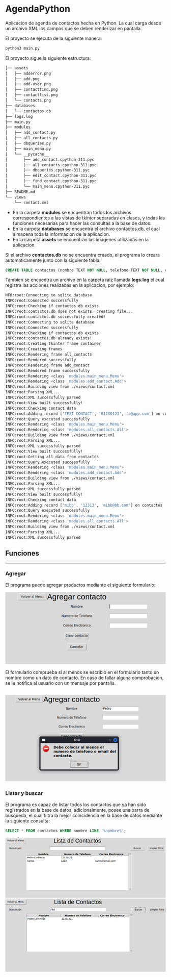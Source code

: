 # AgendaPython

Aplicacion de agenda de contactos hecha en Python. La cual carga desde un archivo XML los campos que se deben renderizar en pantalla.

El proyecto se ejecuta de la siguiente manera:

```bash
python3 main.py
```

El proyecto sigue la siguiente estructura:

```bash
├── assets
│   ├── adderror.png
│   ├── add.png
│   ├── add-user.png
│   ├── contactfind.png
│   ├── contactlist.png
│   └── contacts.png
├── databases
│   └── contactos.db
├── logs.log
├── main.py
├── modules
│   ├── add_contact.py
│   ├── all_contacts.py
│   ├── dbqueries.py
│   ├── main_menu.py
│   └── __pycache__
│       ├── add_contact.cpython-311.pyc
│       ├── all_contacts.cpython-311.pyc
│       ├── dbqueries.cpython-311.pyc
│       ├── edit_contact.cpython-311.pyc
│       ├── find_contact.cpython-311.pyc
│       └── main_menu.cpython-311.pyc
├── README.md
└── views
    └── contact.xml
```

- En la carpeta **modules** se encuentran todos los archivos correspondientes a las vistas de tkinter separadas en clases, y todas las funciones necesarias para hacer las consultas a la base de datos.
- En la carpeta **databases** se encuentra el archivo contactos.db, el cual almacena toda la informacion de la aplicacion.
- En la carpeta **assets** se encuentran las imagenes utilizadas en la aplicacion.

Si el archivo **contactos.db** no se encuentra creado, el programa lo creara automaticamente junto con la siguiente tabla:

```SQL
CREATE TABLE contactos (nombre TEXT NOT NULL, telefono TEXT NOT NULL, email TEXT NOT NULL);
```
Tambien se encuentra un archivo en la carpeta raiz llamada **logs.log** el cual registra las acciones realizadas en la aplicacion, por ejemplo:

```bash
NFO:root:Connecting to sqlite database
INFO:root:Connected successfully
INFO:root:Checking if contactos.db exists
INFO:root:contactos.db does not exists, creating file...
INFO:root:contactos.db successfully created!
INFO:root:Connecting to sqlite database
INFO:root:Connected successfully
INFO:root:Checking if contactos.db exists
INFO:root:contactos.db already exists!
INFO:root:Creating Tkinter frame container
INFO:root:Creating frames
INFO:root:Rendering frame all_contacts
INFO:root:Rendered successfully
INFO:root:Rendering frame add_contact
INFO:root:Rendered frame successfully
INFO:root:Rendering <class 'modules.main_menu.Menu'>
INFO:root:Rendering <class 'modules.add_contact.Add'>
INFO:root:Building view from ./views/contact.xml
INFO:root:Parsing XML...
INFO:root:XML successfully parsed
INFO:root:View built successfully!
INFO:root:Checking contact data
INFO:root:Adding record ['TEST CONTACT', '01230123', 'a@app.com'] on contactos
INFO:root:Query executed successfully
INFO:root:Rendering <class 'modules.main_menu.Menu'>
INFO:root:Rendering <class 'modules.all_contacts.All'>
INFO:root:Building view from ./views/contact.xml
INFO:root:Parsing XML...
INFO:root:XML successfully parsed
INFO:root:View built successfully!
INFO:root:Getting all data from contactos
INFO:root:Query executed successfully
INFO:root:Rendering <class 'modules.main_menu.Menu'>
INFO:root:Rendering <class 'modules.add_contact.Add'>
INFO:root:Building view from ./views/contact.xml
INFO:root:Parsing XML...
INFO:root:XML successfully parsed
INFO:root:View built successfully!
INFO:root:Checking contact data
INFO:root:Adding record ['mibb', '12313', 'mibb@bb.com'] on contactos
INFO:root:Query executed successfully
INFO:root:Rendering <class 'modules.main_menu.Menu'>
INFO:root:Rendering <class 'modules.all_contacts.All'>
INFO:root:Building view from ./views/contact.xml
INFO:root:Parsing XML...
INFO:root:XML successfully parsed
```
## Funciones
---

### Agregar

El programa puede agregar productos mediante el siguiente formulario:

![Formulario para agregar contactos](./assets/add.png)

El formulario comprueba si al menos se escribio en el formulario tanto un nombre como un dato de contacto. En caso de fallar alguna comprobacion, se le notifica al usuario con un mensaje por pantalla.

![Ejemplo de error formulario](./assets/adderror.png)
---

### Listar y buscar
El programa es capaz de listar todos los contactos que ya han sido registrados en la base de datos, adicionalmente, posee una barra de busqueda, el cual filtra la mejor coincidencia en la base de datos mediante la siguiente consulta:

```SQL
SELECT * FROM contactos WHERE nombre LIKE '%nombre%';
```
![Ejemplo de la vista para consultar los contactos](./assets/contactlist.png)
![Ejemplo de la vista para consultar los contactos filtrado por nombre](./assets/contactfind.png)
